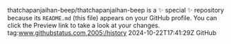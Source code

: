 thatchapanjaihan-beep/thatchapanjaihan-beep is a ✨ special ✨ repository because its `README.md` (this file) appears on your GitHub profile.
You can click the Preview link to take a look at your changes.
<id>tag:www.githubstatus.com,2005:/history</id> <link rel="alternate" type="text/html" href="https://www.githubstatus.com"/> <link rel="self" type="application/atom+xml" href="https://www.githubstatus.com/history.atom"/> <title>GitHub Status - Incident History</title> <updated>2024-10-22T17:41:29Z</updated> <author> <name>GitHub</name> </author> <entry> 
